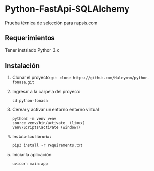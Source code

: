 # Python-FastApi-SQLAlchemy

Prueba técnica de selección para napsis.com

## Requerimientos
Tener instalado Python 3.x

## Instalación

1. Clonar el proyecto
   ` git clone https://github.com/Haleymhm/python-fonasa.git `

2. Ingresar a la carpeta del proyecto
    ``` 
    cd python-fonasa 
    ```
3. Cerear y activar un entorno entorno virtual
    ```
    python3 -m venv venv
    source venv/bin/activate  (linux)
    venv\Scripts\activate (windows)
    ```

4. Instalar las librerías
    ``` 
    pip3 install -r requirements.txt

    ```
    

5. Iniciar la aplicación
    ``` 
    uvicorn main:app 
    ```